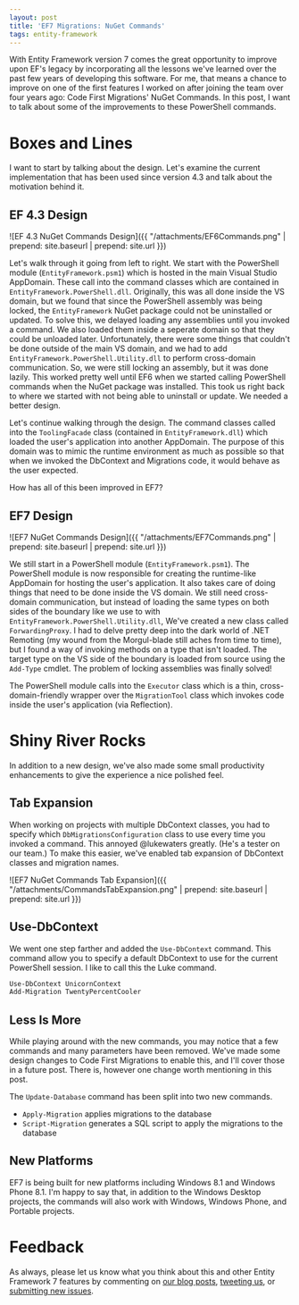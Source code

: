 ```yaml
---
layout: post
title: 'EF7 Migrations: NuGet Commands'
tags: entity-framework
---
```


With Entity Framework version 7 comes the great opportunity to improve upon EF's legacy by incorporating all the lessons
we've learned over the past few years of developing this software. For me, that means a chance to improve on one of the
first features I worked on after joining the team over four years ago: Code First Migrations' NuGet Commands. In this
post, I want to talk about some of the improvements to these PowerShell commands.

Boxes and Lines
===============
I want to start by talking about the design. Let's examine the current implementation that has been used since version
4.3 and talk about the motivation behind it.

EF 4.3 Design
-------------
![EF 4.3 NuGet Commands Design]({{ "/attachments/EF6Commands.png" | prepend: site.baseurl | prepend: site.url }})

Let's walk through it going from left to right. We start with the PowerShell module (`EntityFramework.psm1`) which is
hosted in the main Visual Studio AppDomain. These call into the command classes which are contained in
`EntityFramework.PowerShell.dll`. Originally, this was all done inside the VS domain, but we found that since the
PowerShell assembly was being locked, the `EntityFramework` NuGet package could not be uninstalled or updated. To solve
this, we delayed loading any assemblies until you invoked a command. We also loaded them inside a seperate domain so
that they could be unloaded later. Unfortunately, there were some things that couldn't be done outside of the main VS
domain, and we had to add `EntityFramework.PowerShell.Utility.dll` to perform cross-domain communication. So, we were
still locking an assembly, but it was done lazily. This worked pretty well until EF6 when we started calling PowerShell
commands when the NuGet package was installed. This took us right back to where we started with not being able to
uninstall or update. We needed a better design.

Let's continue walking through the design. The command classes called into the `ToolingFacade` class (contained in
`EntityFramework.dll`) which loaded the user's application into another AppDomain. The purpose of this domain was to
mimic the runtime environment as much as possible so that when we invoked the DbContext and Migrations code, it would
behave as the user expected.

How has all of this been improved in EF7?

EF7 Design
----------
![EF7 NuGet Commands Design]({{ "/attachments/EF7Commands.png" | prepend: site.baseurl | prepend: site.url }})

We still start in a PowerShell module (`EntityFramework.psm1`). The PowerShell module is now responsible for creating
the runtime-like AppDomain for hosting the user's application. It also takes care of doing things that need to be done
inside the VS domain. We still need cross-domain communication, but instead of loading the same types on both sides of
the boundary like we use to with `EntityFramework.PowerShell.Utility.dll`, We've created a new class called
`ForwardingProxy`. I had to delve pretty deep into the dark world of .NET Remoting (my wound from the Morgul-blade still
aches from time to time), but I found a way of invoking methods on a type that isn't loaded. The target type on the VS
side of the boundary is loaded from source using the `Add-Type` cmdlet. The problem of locking assemblies was finally
solved!

The PowerShell module calls into the `Executor` class which is a thin, cross-domain-friendly wrapper over the
`MigrationTool` class which invokes code inside the user's application (via Reflection).

Shiny River Rocks
=================
In addition to a new design, we've also made some small productivity enhancements to give the experience a nice
polished feel.

Tab Expansion
-------------
When working on projects with multiple DbContext classes, you had to specify which `DbMigrationsConfiguration` class to
use every time you invoked a command. This annoyed @lukewaters greatly. (He's a tester on our team.) To make this
easier, we've enabled tab expansion of DbContext classes and migration names.

![EF7 NuGet Commands Tab Expansion]({{ "/attachments/CommandsTabExpansion.png" | prepend: site.baseurl | prepend: site.url }})

Use-DbContext
-------------
We went one step farther and added the `Use-DbContext` command. This command allow you to specify a default DbContext to
use for the current PowerShell session. I like to call this the Luke command.

```powershell
Use-DbContext UnicornContext
Add-Migration TwentyPercentCooler
```

Less Is More
------------
While playing around with the new commands, you may notice that a few commands and many parameters have been removed.
We've made some design changes to Code First Migrations to enable this, and I'll cover those in a future post. There
is, however one change worth mentioning in this post.

The `Update-Database` command has been split into two new commands.

* `Apply-Migration` applies migrations to the database
* `Script-Migration` generates a SQL script to apply the migrations to the database

New Platforms
-------------
EF7 is being built for new platforms including Windows 8.1 and Windows Phone 8.1. I'm happy to say that, in addition to
the Windows Desktop projects, the commands will also work with Windows, Windows Phone, and Portable projects.

Feedback
========
As always, please let us know what you think about this and other Entity Framework 7 features by commenting on [our
blog posts][1], [tweeting us][2], or [submitting new issues][3].


  [1]: http://blogs.msdn.com/adonet/
  [2]: https://twitter.com/efmagicunicorns
  [3]: https://github.com/aspnet/EntityFramework/issues/new
